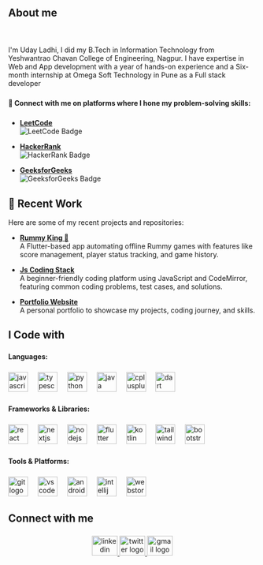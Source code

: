<h2 align="left">About me</h2>

###

<br clear="both">

<p align="left">I'm Uday Ladhi, I did my B.Tech in Information Technology from Yeshwantrao Chavan College of Engineering, Nagpur. I have expertise in Web and  App development with a year of hands-on experience and a Six-month internship at Omega Soft Technology in Pune as a Full stack developer</p>

###

<h4 align="left">🔗 Connect with me on platforms where I hone my problem-solving skills: </h4>

###


 

- **[LeetCode](https://leetcode.com/u/udayladhi/)**  
  ![LeetCode Badge](https://img.shields.io/badge/LeetCode-FFA116?style=flat&logo=leetcode&logoColor=white)  
  

- **[HackerRank](https://www.hackerrank.com/profile/udayladhi)**  
  ![HackerRank Badge](https://img.shields.io/badge/HackerRank-2EC866?style=flat&logo=hackerrank&logoColor=white)  
   

- **[GeeksforGeeks](https://www.geeksforgeeks.org/user/udayladhi/)**  
  ![GeeksforGeeks Badge](https://img.shields.io/badge/GeeksforGeeks-0F9D58?style=flat&logo=geeksforgeeks&logoColor=white)  


## 🚀 Recent Work  

Here are some of my recent projects and repositories:  

- [**Rummy King 👑**](https://github.com/Udayl56/rummy-king-flutter-app)  
  A Flutter-based app automating offline Rummy games with features like score management, player status tracking, and game history.  

- [**Js Coding Stack**](https://github.com/Udayl56/js-coding-stack-vite)  
  A beginner-friendly coding platform using JavaScript and CodeMirror, featuring common coding problems, test cases, and solutions.  

- [**Portfolio Website**](https://github.com/Udayl56/myportfolio)  
  A personal portfolio to showcase my projects, coding journey, and skills.  

 

<h2 align="left">I Code with</h2>

###

<h4 align="left">Languages:</h4>

###

<div align="left">
  <img src="https://cdn.jsdelivr.net/gh/devicons/devicon/icons/javascript/javascript-original.svg" height="40" alt="javascript logo"  />
  <img width="12" />
  <img src="https://cdn.jsdelivr.net/gh/devicons/devicon/icons/typescript/typescript-original.svg" height="40" alt="typescript logo"  />
  <img width="12" />
  <img src="https://cdn.jsdelivr.net/gh/devicons/devicon/icons/python/python-original.svg" height="40" alt="python logo"  />
  <img width="12" />
  <img src="https://cdn.jsdelivr.net/gh/devicons/devicon/icons/java/java-original.svg" height="40" alt="java logo"  />
  <img width="12" />
  <img src="https://cdn.jsdelivr.net/gh/devicons/devicon/icons/cplusplus/cplusplus-original.svg" height="40" alt="cplusplus logo"  />
  <img width="12" />
  <img src="https://cdn.jsdelivr.net/gh/devicons/devicon/icons/dart/dart-original.svg" height="40" alt="dart logo"  />
</div>

###

<h4 align="left">Frameworks & Libraries:</h4>

###

<div align="left">
  <img src="https://cdn.jsdelivr.net/gh/devicons/devicon/icons/react/react-original.svg" height="40" alt="react logo"  />
  <img width="12" />
  <img src="https://cdn.jsdelivr.net/gh/devicons/devicon/icons/nextjs/nextjs-original.svg" height="40" alt="nextjs logo"  />
  <img width="12" />
  <img src="https://cdn.jsdelivr.net/gh/devicons/devicon/icons/nodejs/nodejs-original.svg" height="40" alt="nodejs logo"  />
  <img width="12" />
  <img src="https://cdn.jsdelivr.net/gh/devicons/devicon/icons/flutter/flutter-original.svg" height="40" alt="flutter logo"  />
  <img width="12" />
  <img src="https://cdn.jsdelivr.net/gh/devicons/devicon/icons/kotlin/kotlin-original.svg" height="40" alt="kotlin logo"  />
  <img width="12" />
  <img src="https://cdn.jsdelivr.net/gh/devicons/devicon/icons/tailwindcss/tailwindcss-original-wordmark.svg" height="40" alt="tailwindcss logo"  />
  <img width="12" />
  <img src="https://cdn.jsdelivr.net/gh/devicons/devicon/icons/bootstrap/bootstrap-original.svg" height="40" alt="bootstrap logo"  />
</div>

###

<h4 align="left">Tools & Platforms:</h4>

###

<div align="left">
  <img src="https://cdn.jsdelivr.net/gh/devicons/devicon/icons/git/git-original.svg" height="40" alt="git logo"  />
  <img width="12" />
  <img src="https://cdn.jsdelivr.net/gh/devicons/devicon/icons/vscode/vscode-original.svg" height="40" alt="vscode logo"  />
  <img width="12" />
  <img src="https://cdn.jsdelivr.net/gh/devicons/devicon/icons/androidstudio/androidstudio-original.svg" height="40" alt="androidstudio logo"  />
  <img width="12" />
  <img src="https://cdn.jsdelivr.net/gh/devicons/devicon/icons/intellij/intellij-original.svg" height="40" alt="intellij logo"  />
  <img width="12" />
  <img src="https://cdn.jsdelivr.net/gh/devicons/devicon/icons/webstorm/webstorm-original.svg" height="40" alt="webstorm logo"  />
</div>

###

<h2 align="left">Connect with me</h2>

###

<div align="center">
  <a href="https://www.linkedin.com/in/uday-ladhi-14a10b244/" target="_blank">
    <img src="https://raw.githubusercontent.com/maurodesouza/profile-readme-generator/master/src/assets/icons/social/linkedin/default.svg" width="52" height="40" alt="linkedin logo"  />
  </a>
  <a href="https://x.com/udayladhi" target="_blank">
    <img src="https://raw.githubusercontent.com/maurodesouza/profile-readme-generator/master/src/assets/icons/social/twitter/default.svg" width="52" height="40" alt="twitter logo"  />
  </a>
  <a href="udayladhi@gmail.com" target="_blank">
    <img src="https://raw.githubusercontent.com/maurodesouza/profile-readme-generator/master/src/assets/icons/social/gmail/default.svg" width="52" height="40" alt="gmail logo"  />
  </a>
</div>

###
